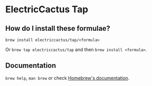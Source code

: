 # ElectricCactus Tap

## How do I install these formulae?

`brew install electriccactus/tap/<formula>`

Or `brew tap electriccactus/tap` and then `brew install <formula>`.

## Documentation

`brew help`, `man brew` or check [Homebrew's documentation](https://docs.brew.sh).
